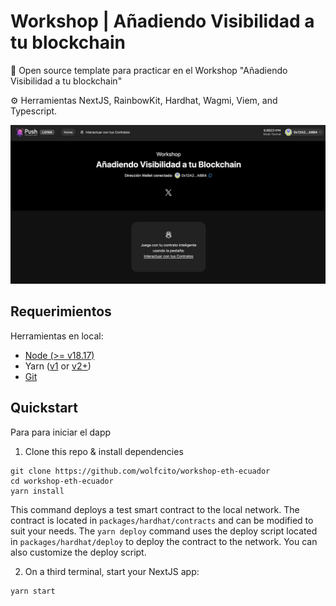 # Workshop | Añadiendo Visibilidad a tu blockchain

🧪 Open source template para practicar en el Workshop "Añadiendo Visibilidad a tu blockchain"

⚙️ Herramientas NextJS, RainbowKit, Hardhat, Wagmi, Viem, and Typescript.

![Workshop ETH ECUADOR - PUSH PROTOCOL - MODE NETWORK](workshop.png)

## Requerimientos

Herramientas en local:

- [Node (>= v18.17)](https://nodejs.org/en/download/)
- Yarn ([v1](https://classic.yarnpkg.com/en/docs/install/) or [v2+](https://yarnpkg.com/getting-started/install))
- [Git](https://git-scm.com/downloads)

## Quickstart

Para para iniciar el dapp

1. Clone this repo & install dependencies

```
git clone https://github.com/wolfcito/workshop-eth-ecuador
cd workshop-eth-ecuador
yarn install
```

This command deploys a test smart contract to the local network. The contract is located in `packages/hardhat/contracts` and can be modified to suit your needs. The `yarn deploy` command uses the deploy script located in `packages/hardhat/deploy` to deploy the contract to the network. You can also customize the deploy script.

2. On a third terminal, start your NextJS app:

```
yarn start
```
